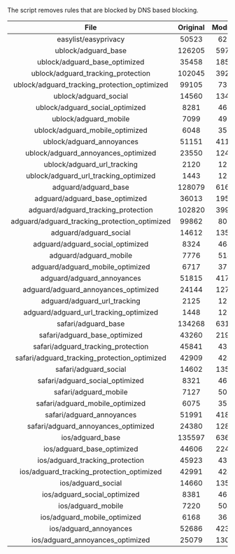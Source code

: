 The script removes rules that are blocked by DNS based blocking.


| File | Original | Modified |
|:----:|:-----:|:-----:|
| easylist/easyprivacy | 50523 | 6224 |
| ublock/adguard_base | 126205 | 59708 |
| ublock/adguard_base_optimized | 35458 | 18509 |
| ublock/adguard_tracking_protection | 102045 | 39255 |
| ublock/adguard_tracking_protection_optimized | 99105 | 7302 |
| ublock/adguard_social | 14560 | 13486 |
| ublock/adguard_social_optimized | 8281 | 4606 |
| ublock/adguard_mobile | 7099 | 4966 |
| ublock/adguard_mobile_optimized | 6048 | 3552 |
| ublock/adguard_annoyances | 51151 | 41105 |
| ublock/adguard_annoyances_optimized | 23550 | 12417 |
| ublock/adguard_url_tracking | 2120 | 1258 |
| ublock/adguard_url_tracking_optimized | 1443 | 1255 |
| adguard/adguard_base | 128079 | 61683 |
| adguard/adguard_base_optimized | 36013 | 19526 |
| adguard/adguard_tracking_protection | 102820 | 39973 |
| adguard/adguard_tracking_protection_optimized | 99862 | 8007 |
| adguard/adguard_social | 14612 | 13545 |
| adguard/adguard_social_optimized | 8324 | 4649 |
| adguard/adguard_mobile | 7776 | 5141 |
| adguard/adguard_mobile_optimized | 6717 | 3720 |
| adguard/adguard_annoyances | 51815 | 41709 |
| adguard/adguard_annoyances_optimized | 24144 | 12735 |
| adguard/adguard_url_tracking | 2125 | 1264 |
| adguard/adguard_url_tracking_optimized | 1448 | 1261 |
| safari/adguard_base | 134268 | 63125 |
| safari/adguard_base_optimized | 43260 | 21954 |
| safari/adguard_tracking_protection | 45841 | 4386 |
| safari/adguard_tracking_protection_optimized | 42909 | 4240 |
| safari/adguard_social | 14602 | 13529 |
| safari/adguard_social_optimized | 8321 | 4636 |
| safari/adguard_mobile | 7127 | 5001 |
| safari/adguard_mobile_optimized | 6075 | 3581 |
| safari/adguard_annoyances | 51991 | 41805 |
| safari/adguard_annoyances_optimized | 24380 | 12808 |
| ios/adguard_base | 135597 | 63643 |
| ios/adguard_base_optimized | 44606 | 22470 |
| ios/adguard_tracking_protection | 45923 | 4393 |
| ios/adguard_tracking_protection_optimized | 42991 | 4247 |
| ios/adguard_social | 14660 | 13560 |
| ios/adguard_social_optimized | 8381 | 4650 |
| ios/adguard_mobile | 7220 | 5042 |
| ios/adguard_mobile_optimized | 6168 | 3619 |
| ios/adguard_annoyances | 52686 | 42392 |
| ios/adguard_annoyances_optimized | 25079 | 13099 |